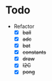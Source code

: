 # Todo

- Refactor
  - [x] ~~ball~~
  - [x] ~~adc~~
  - [x] ~~bat~~
  - [x] ~~constants~~
  - [x] ~~draw~~
  - [x] ~~I2C~~
  - [x] ~~pong~~